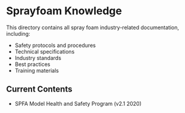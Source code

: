 # Sprayfoam Knowledge

This directory contains all spray foam industry-related documentation, including:
- Safety protocols and procedures
- Technical specifications
- Industry standards
- Best practices
- Training materials

## Current Contents
- SPFA Model Health and Safety Program (v2.1 2020)